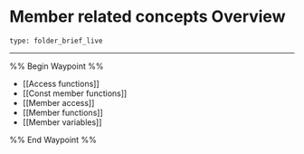 # Member related concepts Overview
 
```ccard
type: folder_brief_live
```
 
---

%% Begin Waypoint %%
- [[Access functions]]
- [[Const member functions]]
- [[Member access]]
- [[Member functions]]
- [[Member variables]]

%% End Waypoint %%